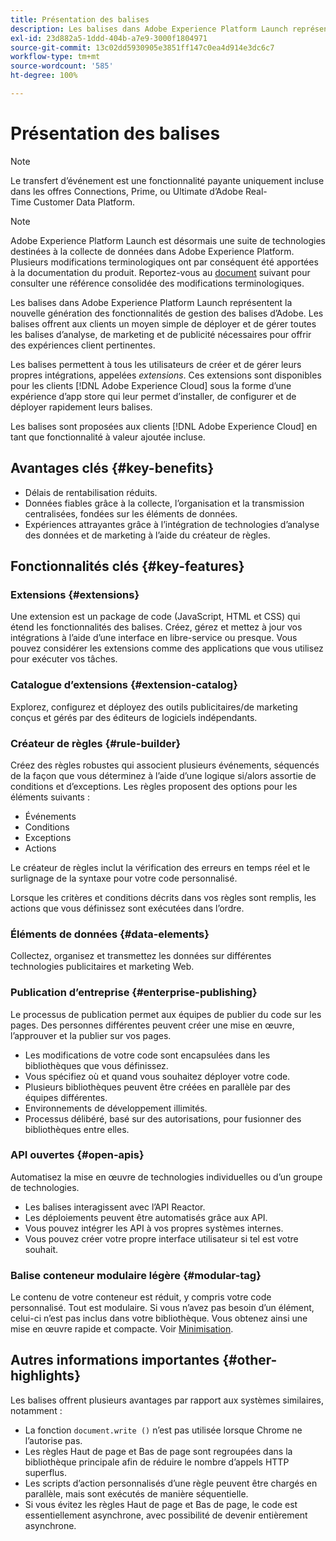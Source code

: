 ```yaml
---
title: Présentation des balises
description: Les balises dans Adobe Experience Platform Launch représentent la nouvelle génération des fonctionnalités de gestion des balises dʼAdobe. Les balises offrent aux clients un moyen simple de déployer et de gérer toutes les balises dʼanalyse, de marketing et de publicité nécessaires pour offrir des expériences client pertinentes.
exl-id: 23d882a5-1ddd-404b-a7e9-3000f1804971
source-git-commit: 13c02dd5930905e3851ff147c0ea4d914e3dc6c7
workflow-type: tm+mt
source-wordcount: '585'
ht-degree: 100%

---
```


# Présentation des balises

>[!NOTE]
>
>Le transfert d’événement est une fonctionnalité payante uniquement incluse dans les offres Connections, Prime, ou Ultimate d’Adobe Real-Time Customer Data Platform.

>[!NOTE]
>
>Adobe Experience Platform Launch est désormais une suite de technologies destinées à la collecte de données dans Adobe Experience Platform. Plusieurs modifications terminologiques ont par conséquent été apportées à la documentation du produit. Reportez-vous au [document](./term-updates.md) suivant pour consulter une référence consolidée des modifications terminologiques.

Les balises dans Adobe Experience Platform Launch représentent la nouvelle génération des fonctionnalités de gestion des balises dʼAdobe. Les balises offrent aux clients un moyen simple de déployer et de gérer toutes les balises dʼanalyse, de marketing et de publicité nécessaires pour offrir des expériences client pertinentes.

Les balises permettent à tous les utilisateurs de créer et de gérer leurs propres intégrations, appelées *extensions*. Ces extensions sont disponibles pour les clients [!DNL Adobe Experience Cloud] sous la forme d’une expérience d’app store qui leur permet d’installer, de configurer et de déployer rapidement leurs balises.

Les balises sont proposées aux clients [!DNL Adobe Experience Cloud] en tant que fonctionnalité à valeur ajoutée incluse.

## Avantages clés {#key-benefits}

* Délais de rentabilisation réduits.
* Données fiables grâce à la collecte, l’organisation et la transmission centralisées, fondées sur les éléments de données.
* Expériences attrayantes grâce à l’intégration de technologies d’analyse des données et de marketing à l’aide du créateur de règles.

## Fonctionnalités clés {#key-features}

### Extensions {#extensions}

Une extension est un package de code (JavaScript, HTML et CSS) qui étend les fonctionnalités des balises. Créez, gérez et mettez à jour vos intégrations à l’aide d’une interface en libre-service ou presque. Vous pouvez considérer les extensions comme des applications que vous utilisez pour exécuter vos tâches.

### Catalogue d’extensions {#extension-catalog}

Explorez, configurez et déployez des outils publicitaires/de marketing conçus et gérés par des éditeurs de logiciels indépendants.

### Créateur de règles {#rule-builder}

Créez des règles robustes qui associent plusieurs événements, séquencés de la façon que vous déterminez à l’aide d’une logique si/alors assortie de conditions et d’exceptions. Les règles proposent des options pour les éléments suivants :

* Événements
* Conditions
* Exceptions
* Actions

Le créateur de règles inclut la vérification des erreurs en temps réel et le surlignage de la syntaxe pour votre code personnalisé.

Lorsque les critères et conditions décrits dans vos règles sont remplis, les actions que vous définissez sont exécutées dans l’ordre.

### Éléments de données {#data-elements}

Collectez, organisez et transmettez les données sur différentes technologies publicitaires et marketing Web.

### Publication d’entreprise {#enterprise-publishing}

Le processus de publication permet aux équipes de publier du code sur les pages. Des personnes différentes peuvent créer une mise en œuvre, lʼapprouver et la publier sur vos pages.

* Les modifications de votre code sont encapsulées dans les bibliothèques que vous définissez.
* Vous spécifiez où et quand vous souhaitez déployer votre code.
* Plusieurs bibliothèques peuvent être créées en parallèle par des équipes différentes.
* Environnements de développement illimités.
* Processus délibéré, basé sur des autorisations, pour fusionner des bibliothèques entre elles.

### API ouvertes {#open-apis}

Automatisez la mise en œuvre de technologies individuelles ou dʼun groupe de technologies.

* Les balises interagissent avec lʼAPI Reactor.
* Les déploiements peuvent être automatisés grâce aux API.
* Vous pouvez intégrer les API à vos propres systèmes internes.
* Vous pouvez créer votre propre interface utilisateur si tel est votre souhait.

### Balise conteneur modulaire légère {#modular-tag}

Le contenu de votre conteneur est réduit, y compris votre code personnalisé. Tout est modulaire. Si vous n’avez pas besoin d’un élément, celui-ci n’est pas inclus dans votre bibliothèque. Vous obtenez ainsi une mise en œuvre rapide et compacte. Voir [Minimisation](./ui/publishing/builds.md).

## Autres informations importantes {#other-highlights}

Les balises offrent plusieurs avantages par rapport aux systèmes similaires, notamment :

* La fonction `document.write ()` n’est pas utilisée lorsque Chrome ne l’autorise pas.
* Les règles Haut de page et Bas de page sont regroupées dans la bibliothèque principale afin de réduire le nombre d’appels HTTP superflus.
* Les scripts d’action personnalisés d’une règle peuvent être chargés en parallèle, mais sont exécutés de manière séquentielle.
* Si vous évitez les règles Haut de page et Bas de page, le code est essentiellement asynchrone, avec possibilité de devenir entièrement asynchrone.
